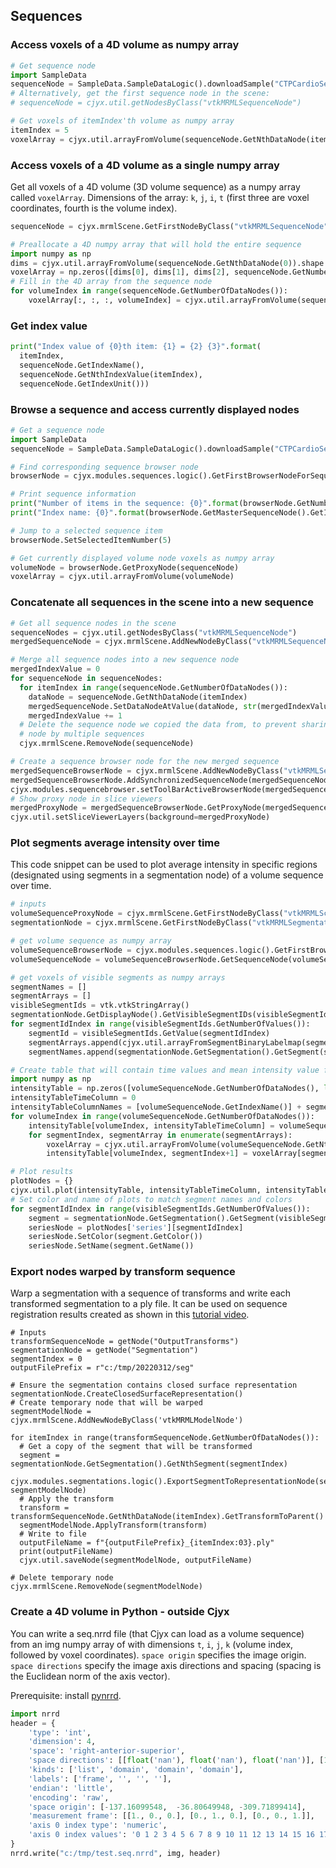 ## Sequences

### Access voxels of a 4D volume as numpy array

```python
# Get sequence node
import SampleData
sequenceNode = SampleData.SampleDataLogic().downloadSample("CTPCardioSeq")
# Alternatively, get the first sequence node in the scene:
# sequenceNode = cjyx.util.getNodesByClass("vtkMRMLSequenceNode")

# Get voxels of itemIndex'th volume as numpy array
itemIndex = 5
voxelArray = cjyx.util.arrayFromVolume(sequenceNode.GetNthDataNode(itemIndex))
```

### Access voxels of a 4D volume as a single numpy array

Get all voxels of a 4D volume (3D volume sequence) as a numpy array called `voxelArray`. Dimensions of the array: `k`, `j`, `i`, `t` (first three are voxel coordinates, fourth is the volume index).

```python
sequenceNode = cjyx.mrmlScene.GetFirstNodeByClass("vtkMRMLSequenceNode")

# Preallocate a 4D numpy array that will hold the entire sequence
import numpy as np
dims = cjyx.util.arrayFromVolume(sequenceNode.GetNthDataNode(0)).shape
voxelArray = np.zeros([dims[0], dims[1], dims[2], sequenceNode.GetNumberOfDataNodes()])
# Fill in the 4D array from the sequence node
for volumeIndex in range(sequenceNode.GetNumberOfDataNodes()):
    voxelArray[:, :, :, volumeIndex] = cjyx.util.arrayFromVolume(sequenceNode.GetNthDataNode(volumeIndex))
```

### Get index value

```python
print("Index value of {0}th item: {1} = {2} {3}".format(
  itemIndex,
  sequenceNode.GetIndexName(),
  sequenceNode.GetNthIndexValue(itemIndex),
  sequenceNode.GetIndexUnit()))
```

### Browse a sequence and access currently displayed nodes

```python
# Get a sequence node
import SampleData
sequenceNode = SampleData.SampleDataLogic().downloadSample("CTPCardioSeq")

# Find corresponding sequence browser node
browserNode = cjyx.modules.sequences.logic().GetFirstBrowserNodeForSequenceNode(sequenceNode)

# Print sequence information
print("Number of items in the sequence: {0}".format(browserNode.GetNumberOfItems()))
print("Index name: {0}".format(browserNode.GetMasterSequenceNode().GetIndexName()))

# Jump to a selected sequence item
browserNode.SetSelectedItemNumber(5)

# Get currently displayed volume node voxels as numpy array
volumeNode = browserNode.GetProxyNode(sequenceNode)
voxelArray = cjyx.util.arrayFromVolume(volumeNode)
```

### Concatenate all sequences in the scene into a new sequence

```python
# Get all sequence nodes in the scene
sequenceNodes = cjyx.util.getNodesByClass("vtkMRMLSequenceNode")
mergedSequenceNode = cjyx.mrmlScene.AddNewNodeByClass("vtkMRMLSequenceNode", "Merged sequence")

# Merge all sequence nodes into a new sequence node
mergedIndexValue = 0
for sequenceNode in sequenceNodes:
  for itemIndex in range(sequenceNode.GetNumberOfDataNodes()):
    dataNode = sequenceNode.GetNthDataNode(itemIndex)
    mergedSequenceNode.SetDataNodeAtValue(dataNode, str(mergedIndexValue))
    mergedIndexValue += 1
  # Delete the sequence node we copied the data from, to prevent sharing of the same
  # node by multiple sequences
  cjyx.mrmlScene.RemoveNode(sequenceNode)

# Create a sequence browser node for the new merged sequence
mergedSequenceBrowserNode = cjyx.mrmlScene.AddNewNodeByClass("vtkMRMLSequenceBrowserNode", "Merged")
mergedSequenceBrowserNode.AddSynchronizedSequenceNode(mergedSequenceNode)
cjyx.modules.sequencebrowser.setToolBarActiveBrowserNode(mergedSequenceBrowserNode)
# Show proxy node in slice viewers
mergedProxyNode = mergedSequenceBrowserNode.GetProxyNode(mergedSequenceNode)
cjyx.util.setSliceViewerLayers(background=mergedProxyNode)
```

### Plot segments average intensity over time

This code snippet can be used to plot average intensity in specific regions (designated using segments in a segmentation node) of a volume sequence over time.

```python
# inputs
volumeSequenceProxyNode = cjyx.mrmlScene.GetFirstNodeByClass("vtkMRMLScalarVolumeNode")
segmentationNode = cjyx.mrmlScene.GetFirstNodeByClass("vtkMRMLSegmentationNode")

# get volume sequence as numpy array
volumeSequenceBrowserNode = cjyx.modules.sequences.logic().GetFirstBrowserNodeForProxyNode(volumeSequenceProxyNode)
volumeSequenceNode = volumeSequenceBrowserNode.GetSequenceNode(volumeSequenceProxyNode)

# get voxels of visible segments as numpy arrays
segmentNames = []
segmentArrays = []
visibleSegmentIds = vtk.vtkStringArray()
segmentationNode.GetDisplayNode().GetVisibleSegmentIDs(visibleSegmentIds)
for segmentIdIndex in range(visibleSegmentIds.GetNumberOfValues()):
    segmentId = visibleSegmentIds.GetValue(segmentIdIndex)
    segmentArrays.append(cjyx.util.arrayFromSegmentBinaryLabelmap(segmentationNode, segmentId, volumeSequenceProxyNode))
    segmentNames.append(segmentationNode.GetSegmentation().GetSegment(segmentId).GetName())

# Create table that will contain time values and mean intensity value for each segment for each time point
import numpy as np
intensityTable = np.zeros([volumeSequenceNode.GetNumberOfDataNodes(), len(segmentArrays)+1])
intensityTableTimeColumn = 0
intensityTableColumnNames = [volumeSequenceNode.GetIndexName()] + segmentNames
for volumeIndex in range(volumeSequenceNode.GetNumberOfDataNodes()):
    intensityTable[volumeIndex, intensityTableTimeColumn] = volumeSequenceNode.GetNthIndexValue(volumeIndex)
    for segmentIndex, segmentArray in enumerate(segmentArrays):
        voxelArray = cjyx.util.arrayFromVolume(volumeSequenceNode.GetNthDataNode(volumeIndex))
        intensityTable[volumeIndex, segmentIndex+1] = voxelArray[segmentArray>0].mean()

# Plot results
plotNodes = {}
cjyx.util.plot(intensityTable, intensityTableTimeColumn, intensityTableColumnNames, "Intensity", nodes=plotNodes)
# Set color and name of plots to match segment names and colors
for segmentIdIndex in range(visibleSegmentIds.GetNumberOfValues()):
    segment = segmentationNode.GetSegmentation().GetSegment(visibleSegmentIds.GetValue(segmentIdIndex))
    seriesNode = plotNodes['series'][segmentIdIndex]
    seriesNode.SetColor(segment.GetColor())
    seriesNode.SetName(segment.GetName())
```

### Export nodes warped by transform sequence

Warp a segmentation with a sequence of transforms and write each transformed segmentation to a ply file. It can be used on sequence registration results created as shown in this [tutorial video](https://youtu.be/qVgXdXEEVFU).

```
# Inputs
transformSequenceNode = getNode("OutputTransforms")
segmentationNode = getNode("Segmentation")
segmentIndex = 0
outputFilePrefix = r"c:/tmp/20220312/seg"

# Ensure the segmentation contains closed surface representation
segmentationNode.CreateClosedSurfaceRepresentation()
# Create temporary node that will be warped
segmentModelNode = cjyx.mrmlScene.AddNewNodeByClass('vtkMRMLModelNode')

for itemIndex in range(transformSequenceNode.GetNumberOfDataNodes()):
  # Get a copy of the segment that will be transformed
  segment = segmentationNode.GetSegmentation().GetNthSegment(segmentIndex)
  cjyx.modules.segmentations.logic().ExportSegmentToRepresentationNode(segment, segmentModelNode)
  # Apply the transform
  transform = transformSequenceNode.GetNthDataNode(itemIndex).GetTransformToParent()
  segmentModelNode.ApplyTransform(transform)
  # Write to file
  outputFileName = f"{outputFilePrefix}_{itemIndex:03}.ply"
  print(outputFileName)
  cjyx.util.saveNode(segmentModelNode, outputFileName)

# Delete temporary node
cjyx.mrmlScene.RemoveNode(segmentModelNode)
```

### Create a 4D volume in Python - outside Cjyx

You can write a seq.nrrd file (that Cjyx can load as a volume sequence) from an img numpy array of with dimensions `t`, `i`, `j`, `k` (volume index, followed by voxel coordinates). `space origin` specifies the image origin. `space directions` specify the image axis directions and spacing (spacing is the Euclidean norm of the axis vector). 

Prerequisite: install [pynrrd](https://pypi.org/project/pynrrd/).

```python
import nrrd
header = {
    'type': 'int',
    'dimension': 4,
    'space': 'right-anterior-superior',
    'space directions': [[float('nan'), float('nan'), float('nan')], [1.953125, 0., 0.], [0., 1.953125, 0.], [0., 0., 1.953125]],
    'kinds': ['list', 'domain', 'domain', 'domain'],
    'labels': ['frame', '', '', ''], 
    'endian': 'little',
    'encoding': 'raw',
    'space origin': [-137.16099548,  -36.80649948, -309.71899414],
    'measurement frame': [[1., 0., 0.], [0., 1., 0.], [0., 0., 1.]],
    'axis 0 index type': 'numeric',
    'axis 0 index values': '0 1 2 3 4 5 6 7 8 9 10 11 12 13 14 15 16 17 18 19 20 21 22 23 24 25'
}
nrrd.write("c:/tmp/test.seq.nrrd", img, header)
```
